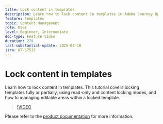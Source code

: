 ```yaml
---
title: Lock content in templates
description: Learn how to lock content in templates in Adobe Journey Optimizer (AJO). This tutorial covers locking templates fully or partially, using read-only and content locking modes, and how to managing editable areas within a locked template.
feature: Templates
topic: Content Management
role: User
level: Beginner, Intermediate
doc-type: Feature Video
duration: 279
last-substantial-update: 2025-03-10
jira: KT-17512
---
```


# Lock content in templates

Learn how to lock content in templates. This tutorial covers locking templates fully or partially, using read-only and content locking modes, and how to managing editable areas within a locked template.

>[!VIDEO](https://video.tv.adobe.com/v/3451591/?learn=on&enablevpops)

Please refer to the [product documentation](https://experienceleague.adobe.com/en/docs/journey-optimizer/using/content-management/content-templates/content-locking
) for more information.
